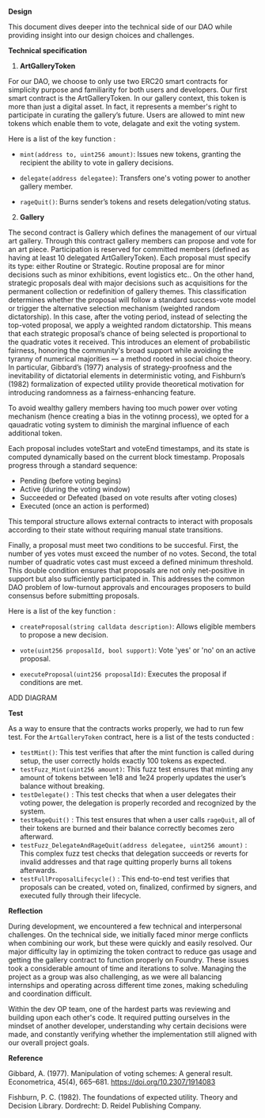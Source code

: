 **Design** 

This document dives deeper into the technical side of our DAO while providing insight into our design choices and challenges.

**Technical specification**

1. **ArtGalleryToken**

For our DAO, we choose to only use two ERC20 smart contracts for simplicity purpose and familiarity for both users and developers. Our first smart contract is the ArtGalleryToken. In our gallery context, this token is more than just a digital asset. In fact, it represents a member's right to participate in curating the gallery’s future. Users are allowed to mint new tokens which enable them to vote, delagate and exit the voting system. 

Here is a list of the key function : 

- `mint(address to, uint256 amount)`: Issues new tokens, granting the recipient the ability to vote in gallery decisions.

- `delegate(address delegatee)`: Transfers one's voting power to another gallery member.

- `rageQuit()`: Burns sender’s tokens and resets delegation/voting status.

2. **Gallery**

The second contract is Gallery which defines the management of our virtual art gallery. Through this contract  gallery members can propose and vote for an art piece. Participation is reserved for committed members (defined as having at least 10 delegated ArtGalleryToken). Each proposal must specify its type: either Routine or Strategic. Routine proposal are for minor decisions such as minor exhibitions, event logistics etc.. On the other hand, strategic proposals deal with major decisions such as acquisitions for the permanent collection or redefinition of gallery themes. This classification determines whether the proposal will follow a standard success-vote model or trigger the alternative selection mechanism (weighted random dictatorship). In this case, after the voting period, instead of selecting the top-voted proposal, we apply a weighted random dictatorship. This means that each strategic proposal’s chance of being selected is proportional to the quadratic votes it received. This introduces an element of probabilistic fairness, honoring the community's broad support while avoiding the tyranny of numerical majorities — a method rooted in social choice theory. In particular, Gibbard’s (1977) analysis of strategy-proofness and the inevitability of dictatorial elements in deterministic voting, and Fishburn’s (1982) formalization of expected utility provide theoretical motivation for introducing randomness as a fairness-enhancing feature.

To avoid wealthy gallery members having too much power over voting mechanism (hence creating a bias in the votinng process), we opted for a qauadratic voting system to diminish the marginal influence of each additional token.

Each proposal includes voteStart and voteEnd timestamps, and its state is computed dynamically based on the current block timestamp. Proposals progress through a standard sequence: 

- Pending (before voting begins)
- Active (during the voting window)
- Succeeded or Defeated (based on vote results after voting closes)
- Executed (once an action is performed)

This temporal structure allows external contracts to interact with proposals according to their state without requiring manual state transitions.

Finally, a proposal must meet two conditions to be succesful. First, the number of yes votes must exceed the number of no votes. Second, the total number of quadratic votes cast must exceed a defined minimum threshold. This double condition ensures that proposals are not only net-positive in support but also sufficiently participated in. This addresses the common DAO problem of low-turnout approvals and encourages proposers to build consensus before submitting proposals.

Here is a list of the key function : 

- `createProposal(string calldata description)`: Allows eligible members to propose a new decision.

- `vote(uint256 proposalId, bool support)`: Vote 'yes' or 'no' on an active proposal.

- `executeProposal(uint256 proposalId)`: Executes the proposal if conditions are met.

ADD DIAGRAM

**Test**

As a way to ensure that the contracts works properly, we had to run few test. For the `ArtGalleryToken` contract, here is a list of the tests conducted : 

- `testMint()`: This test verifies that after the mint function is called during setup, the user correctly holds exactly 100 tokens as expected.
- `testFuzz_Mint(uint256 amount)`: This fuzz test ensures that minting any amount of tokens between 1e18 and 1e24 properly updates the user’s balance without breaking.
- `testDelegate()` : This test checks that when a user delegates their voting power, the delegation is properly recorded and recognized by the system.
- `testRageQuit()` : This test ensures that when a user calls `rageQuit`, all of their tokens are burned and their balance correctly becomes zero afterward.
- `testFuzz_DelegateAndRageQuit(address delegatee, uint256 amount)` : This complex fuzz test checks that delegation succeeds or reverts for invalid addresses and that rage quitting properly burns all tokens afterwards.
- `testFullProposalLifecycle()` : This end-to-end test verifies that proposals can be created, voted on, finalized, confirmed by signers, and executed fully through their lifecycle.



**Reflection**

During development, we encountered a few technical and interpersonal challenges. On the technical side, we initially faced minor merge conflicts when combining our work, but these were quickly and easily resolved. Our major difficulty lay in optimizing the token contract to reduce gas usage and getting the gallery contract to function properly on Foundry. These issues took a considerable amount of time and iterations to solve. Managing the project as a group was also challenging, as we were all balancing internships and operating across different time zones, making scheduling and coordination difficult. 

Within the dev OP team, one of the hardest parts was reviewing and building upon each other's code. It required putting ourselves in the mindset of another developer, understanding why certain decisions were made, and constantly verifying whether the implementation still aligned with our overall project goals.

**Reference**

Gibbard, A. (1977). Manipulation of voting schemes: A general result. Econometrica, 45(4), 665–681. https://doi.org/10.2307/1914083

Fishburn, P. C. (1982). The foundations of expected utility. Theory and Decision Library. Dordrecht: D. Reidel Publishing Company.

